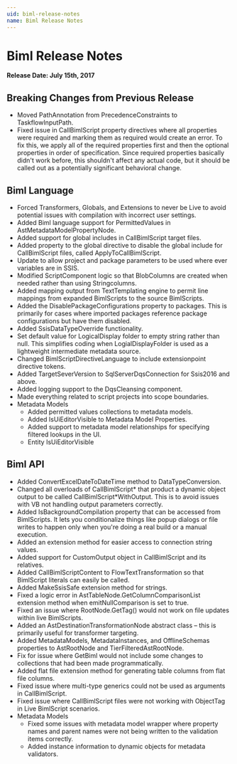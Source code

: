 ```yaml
---
uid: biml-release-notes
name: Biml Release Notes
---
```

# Biml Release Notes

**Release Date: July 15th, 2017**

## Breaking Changes from Previous Release

- Moved PathAnnotation from PrecedenceConstraints to TaskflowInputPath.
- Fixed issue in CallBimlScript property directives where all properties were required and marking them as required would create an error. To fix this, we apply all of the required properties first and then the optional properties in order of specification. Since required properties basically didn't work before, this shouldn't affect any actual code, but it should be called out as a potentially significant behavioral change.

## Biml Language

- Forced Transformers, Globals, and Extensions to never be Live to avoid potential issues with compilation with incorrect user settings.
- Added Biml language support for PermittedValues in AstMetadataModelPropertyNode.
- Added support for global includes in CallBimlScript target files.
- Added property to the global directive to disable the global include for CallBimlScript files, called ApplyToCallBimlScript.
- Update to allow project and package parameters to be used where ever variables are in SSIS.
- Modified ScriptComponent logic so that BlobColumns are created when needed rather than using Stringcolumns.
- Added mapping output from TextTemplating engine to permit line mappings from expanded BimlScripts to the source BimlScripts.
- Added the DisablePackageConfigurations property to packages. This is primarily for cases where imported packages reference package configurations but have them disabled.
- Added SsisDataTypeOverride functionality.
- Set default value for LogicalDisplay folder to empty string rather than null. This simplifies coding when LogialDisplayFolder is used as a lightweight intermediate metadata source.
- Changed BimlScriptDirectiveLanguage to include extensionpoint directive tokens.
- Added TargetSeverVersion to SqlServerDqsConnection for Ssis2016 and above.
- Added logging support to the DqsCleansing component.
- Made everything related to script projects into scope boundaries.
- Metadata Models
  - Added permitted values collections to metadata models.
  - Added IsUiEditorVisible to Metadata Model Properties.
  - Added support to metadata model relationships for specifying filtered lookups in the UI.
  - Entity IsUiEditorVisible

## Biml API

- Added ConvertExcelDateToDateTime method to DataTypeConversion.
- Changed all overloads of CallBimlScript* that product a dynamic object output to be called CallBimlScript*WithOutput. This is to avoid issues with VB not handling output parameters correctly.
- Added IsBackgroundCompilation property that can be accessed from BimlScripts. It lets you conditionalize things like popup dialogs or file writes to happen only when you're doing a real build or a manual execution.
- Added an extension method for easier access to connection string values.
- Added support for CustomOutput object in CallBimlScript and its relatives.
- Added CallBimlScriptContent to FlowTextTransformation so that BimlScript literals can easily be called.
- Added MakeSsisSafe extension method for strings.
- Fixed a logic error in AstTableNode.GetColumnComparisonList extension method when emitNullComparison is set to true.
- Fixed an issue where RootNode.GetTag() would not work on file updates within live BimlScripts.
- Added an AstDestinationTransformationNode abstract class – this is primarily useful for transformer targeting.
- Added MetadataModels, MetadataInstances, and OfflineSchemas properties to AstRootNode and TierFilteredAstRootNode.
- Fix for issue where GetBiml would not include some changes to collections that had been made programmatically.
- Added flat file extension method for generating table columns from flat file columns.
- Fixed issue where multi-type generics could not be used as arguments in CallBimlScript.
- Fixed issue where CallBimlScript files were not working with ObjectTag in Live BimlScript scenarios.
- Metadata Models
  - Fixed some issues with metadata model wrapper where property names and parent names were not being written to the validation items correctly.
  - Added instance information to dynamic objects for metadata validators.